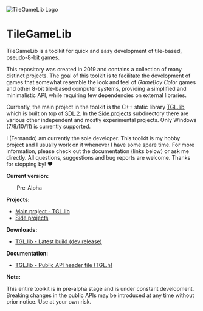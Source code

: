 ![TileGameLib Logo](https://github.com/FernandoAiresCastello/TileGameToolkit/blob/master/Images/github-banner-2.fw.png?raw=true)

# TileGameLib
TileGameLib is a toolkit for quick and easy development of tile-based, pseudo-8-bit games.

This repository was created in 2019 and contains a collection of many distinct projects. The goal of this toolkit is to facilitate the development of games that somewhat resemble the look and feel of *GameBoy Color* games and other 8-bit tile-based computer systems, providing a simplified and minimalistic API, while requiring few dependencies on external libraries.

Currently, the main project in the toolkit is the C++ static library [TGL.lib](https://github.com/FernandoAiresCastello/TileGameLib/tree/master/TGL.lib), which is built on top of [SDL 2](https://www.libsdl.org/). In the [Side projects](https://github.com/FernandoAiresCastello/TileGameLib/tree/master/Side%20projects) subdirectory there are various other independent and mostly experimental projects. Only Windows (7/8/10/11) is currently supported.

I (Fernando) am currently the sole developer. This toolkit is my hobby project and I usually work on it whenever I have some spare time. For more information, please check out the documentation (links below) or ask me directly. All questions, suggestions and bug reports are welcome. Thanks for stopping by! ❤

**Current version:** 

&nbsp;&nbsp;&nbsp;&nbsp;&nbsp;&nbsp;&nbsp;Pre-Alpha

**Projects:**

- [Main project - TGL.lib](https://github.com/FernandoAiresCastello/TileGameLib/tree/master/TGL.lib)
- [Side projects](https://github.com/FernandoAiresCastello/TileGameLib/tree/master/Side%20projects)

**Downloads:**

- [TGL.lib - Latest build (dev release)](https://github.com/FernandoAiresCastello/TileGameLib/tree/master/Releases/TGL.lib)

**Documentation:**

- [TGL.lib - Public API header file (TGL.h)](https://github.com/FernandoAiresCastello/TileGameLib/tree/master/TGL.lib/TGL/TGL.h)

**Note:**

This entire toolkit is in pre-alpha stage and is under constant development. Breaking changes in the public APIs may be introduced at any time without prior notice. Use at your own risk.
